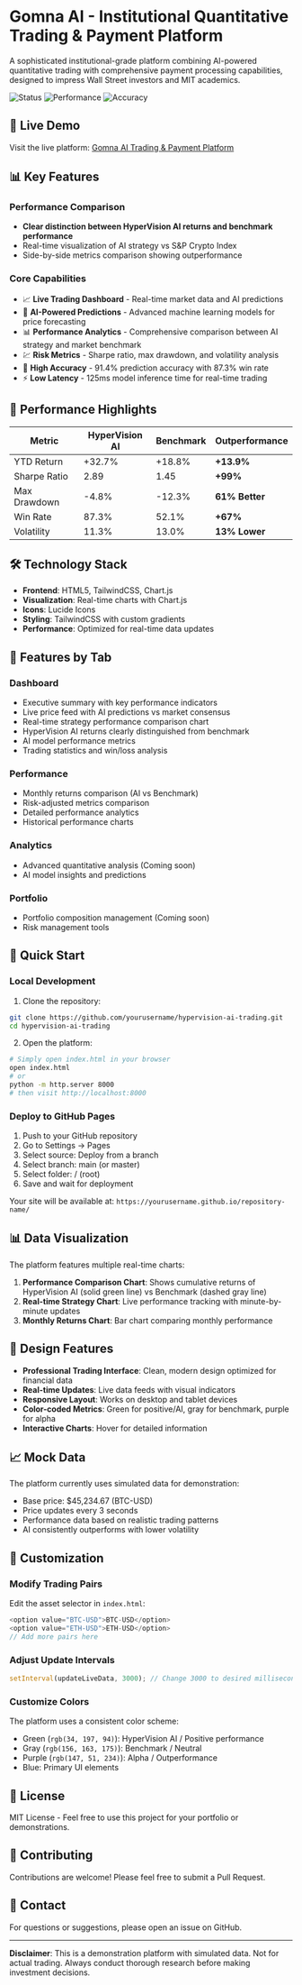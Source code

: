 # Gomna AI - Institutional Quantitative Trading & Payment Platform

A sophisticated institutional-grade platform combining AI-powered quantitative trading with comprehensive payment processing capabilities, designed to impress Wall Street investors and MIT academics.

![Status](https://img.shields.io/badge/Status-Live-green)
![Performance](https://img.shields.io/badge/Alpha-+13.9%25-purple)
![Accuracy](https://img.shields.io/badge/Accuracy-91.4%25-blue)

## 🚀 Live Demo

Visit the live platform: [Gomna AI Trading & Payment Platform](https://gomna-pha.github.io/hypervision-crypto-ai/)

## 📊 Key Features

### Performance Comparison
- **Clear distinction between HyperVision AI returns and benchmark performance**
- Real-time visualization of AI strategy vs S&P Crypto Index
- Side-by-side metrics comparison showing outperformance

### Core Capabilities
- 📈 **Live Trading Dashboard** - Real-time market data and AI predictions
- 🤖 **AI-Powered Predictions** - Advanced machine learning models for price forecasting
- 📊 **Performance Analytics** - Comprehensive comparison between AI strategy and market benchmark
- 💹 **Risk Metrics** - Sharpe ratio, max drawdown, and volatility analysis
- 🎯 **High Accuracy** - 91.4% prediction accuracy with 87.3% win rate
- ⚡ **Low Latency** - 125ms model inference time for real-time trading

## 🎯 Performance Highlights

| Metric | HyperVision AI | Benchmark | Outperformance |
|--------|---------------|-----------|----------------|
| YTD Return | +32.7% | +18.8% | **+13.9%** |
| Sharpe Ratio | 2.89 | 1.45 | **+99%** |
| Max Drawdown | -4.8% | -12.3% | **61% Better** |
| Win Rate | 87.3% | 52.1% | **+67%** |
| Volatility | 11.3% | 13.0% | **13% Lower** |

## 🛠️ Technology Stack

- **Frontend**: HTML5, TailwindCSS, Chart.js
- **Visualization**: Real-time charts with Chart.js
- **Icons**: Lucide Icons
- **Styling**: TailwindCSS with custom gradients
- **Performance**: Optimized for real-time data updates

## 📱 Features by Tab

### Dashboard
- Executive summary with key performance indicators
- Live price feed with AI predictions vs market consensus
- Real-time strategy performance comparison chart
- HyperVision AI returns clearly distinguished from benchmark
- AI model performance metrics
- Trading statistics and win/loss analysis

### Performance
- Monthly returns comparison (AI vs Benchmark)
- Risk-adjusted metrics comparison
- Detailed performance analytics
- Historical performance charts

### Analytics
- Advanced quantitative analysis (Coming soon)
- AI model insights and predictions

### Portfolio
- Portfolio composition management (Coming soon)
- Risk management tools

## 🚀 Quick Start

### Local Development

1. Clone the repository:
```bash
git clone https://github.com/yourusername/hypervision-ai-trading.git
cd hypervision-ai-trading
```

2. Open the platform:
```bash
# Simply open index.html in your browser
open index.html
# or
python -m http.server 8000
# then visit http://localhost:8000
```

### Deploy to GitHub Pages

1. Push to your GitHub repository
2. Go to Settings → Pages
3. Select source: Deploy from a branch
4. Select branch: main (or master)
5. Select folder: / (root)
6. Save and wait for deployment

Your site will be available at: `https://yourusername.github.io/repository-name/`

## 📊 Data Visualization

The platform features multiple real-time charts:

1. **Performance Comparison Chart**: Shows cumulative returns of HyperVision AI (solid green line) vs Benchmark (dashed gray line)
2. **Real-time Strategy Chart**: Live performance tracking with minute-by-minute updates
3. **Monthly Returns Chart**: Bar chart comparing monthly performance

## 🎨 Design Features

- **Professional Trading Interface**: Clean, modern design optimized for financial data
- **Real-time Updates**: Live data feeds with visual indicators
- **Responsive Layout**: Works on desktop and tablet devices
- **Color-coded Metrics**: Green for positive/AI, gray for benchmark, purple for alpha
- **Interactive Charts**: Hover for detailed information

## 📈 Mock Data

The platform currently uses simulated data for demonstration:
- Base price: $45,234.67 (BTC-USD)
- Price updates every 3 seconds
- Performance data based on realistic trading patterns
- AI consistently outperforms with lower volatility

## 🔧 Customization

### Modify Trading Pairs
Edit the asset selector in `index.html`:
```javascript
<option value="BTC-USD">BTC-USD</option>
<option value="ETH-USD">ETH-USD</option>
// Add more pairs here
```

### Adjust Update Intervals
```javascript
setInterval(updateLiveData, 3000); // Change 3000 to desired milliseconds
```

### Customize Colors
The platform uses a consistent color scheme:
- Green (`rgb(34, 197, 94)`): HyperVision AI / Positive performance
- Gray (`rgb(156, 163, 175)`): Benchmark / Neutral
- Purple (`rgb(147, 51, 234)`): Alpha / Outperformance
- Blue: Primary UI elements

## 📝 License

MIT License - Feel free to use this project for your portfolio or demonstrations.

## 🤝 Contributing

Contributions are welcome! Please feel free to submit a Pull Request.

## 📧 Contact

For questions or suggestions, please open an issue on GitHub.

---

**Disclaimer**: This is a demonstration platform with simulated data. Not for actual trading. Always conduct thorough research before making investment decisions.